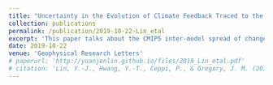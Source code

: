 ```yaml
---
title: "Uncertainty in the Evolution of Climate Feedback Traced to the Strength of the Atlantic Meridional Overturning Circulation"
collection: publications
permalink: /publication/2019-10-22-Lin_etal
excerpt: 'This paper talks about the CMIP5 inter-model spread of changes in climate feedback. [Download paper here](http://yuanjenlin.github.io/files/2019_Lin_etal.pdf)'
date: 2019-10-22
venue: 'Geophysical Research Letters'
# paperurl: 'http://yuanjenlin.github.io/files/2019_Lin_etal.pdf'
# citation: 'Lin, Y.-J., Hwang, Y.-T., Ceppi, P., & Gregory, J. M. (2019). Uncertainty in the Evolution of Climate Feedback Traced to the Strength of the Atlantic Meridional Overturning Circulation. Geophysical Research Letters, 46, 12331– 12339. https://doi.org/10.1029/2019GL083084'
---
```

